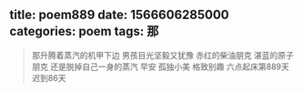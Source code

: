 title: poem889
date: 1566606285000
categories: poem
tags: 那
---
> 那升腾着蒸汽的机甲下边
男孩目光坚毅又犹豫
赤红的柴油朋克
湛蓝的原子朋克
还是脱掉自己一身的蒸汽
早安
孤独小美
格致别趣
六点起床第889天 迟到86天